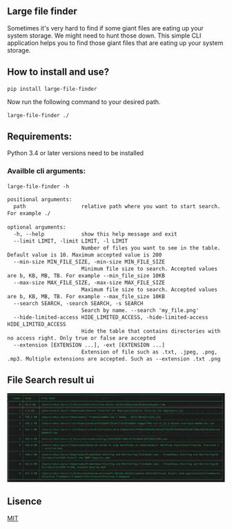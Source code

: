 ## Large file finder

Sometimes it's very hard to find if some giant files are eating up your system storage. We might need to hunt those down. This simple CLI application helps you to find those giant files that are eating up your system storage.

## How to install and use?

```shell
pip install large-file-finder
```

Now run the following command to your desired path.

```shell
large-file-finder ./
```

## Requirements:

Python 3.4 or later versions need to be installed


### Availble cli arguments:

```shell
large-file-finder -h
```

```
positional arguments:
  path                  relative path where you want to start search. For example ./

optional arguments:
  -h, --help            show this help message and exit
  --limit LIMIT, -limit LIMIT, -l LIMIT
                        Number of files you want to see in the table. Default value is 10. Maximum accepted value is 200
  --min-size MIN_FILE_SIZE, -min-size MIN_FILE_SIZE
                        Minimum file size to search. Accepted values are b, KB, MB, TB. For example --min_file_size 10KB
  --max-size MAX_FILE_SIZE, -max-size MAX_FILE_SIZE
                        Maximum file size to search. Accepted values are b, KB, MB, TB. For example --max_file_size 10KB
  --search SEARCH, -search SEARCH, -s SEARCH
                        Search by name. --search 'my_file.png'
  --hide-limited-access HIDE_LIMITED_ACCESS, -hide-limited-access HIDE_LIMITED_ACCESS
                        Hide the table that contains directories with no access right. Only true or false are accepted
  --extension [EXTENSION ...], -ext [EXTENSION ...]
                        Extension of file such as .txt, .jpeg, .png, .mp3. Multiple extensions are accepted. Such as --extension .txt .png

```

##  File Search result ui

![Large file finder](https://raw.githubusercontent.com/rbrahul/large-file-finder/master/screenshot.png "Large file finder cli application")



## Lisence 

[MIT](https://github.com/rbrahul/gofp/blob/master/LICENSE.md)